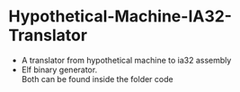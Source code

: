 # Hypothetical-Machine-IA32-Translator
* A translator from hypothetical machine to ia32 assembly  
* Elf binary generator.  
Both can be found inside the folder code  
